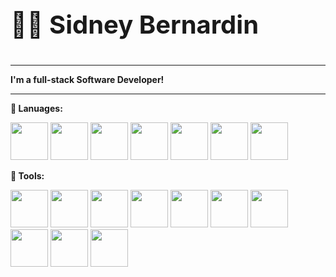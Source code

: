 <h3 style="font-size:40px;">🧑‍💻 Sidney Bernardin</h3>

<hr />

<p>
  <strong>I'm a full-stack Software Developer!</strong>
</p>

<hr />

<strong>📜 Lanuages:</strong>
<p align="left">
  <img width="60px" src="https://cdn.jsdelivr.net/gh/devicons/devicon/icons/go/go-original-wordmark.svg" />
  <img width="60px" src="https://cdn.jsdelivr.net/gh/devicons/devicon/icons/python/python-original-wordmark.svg" />
  <img width="60px" src="https://cdn.jsdelivr.net/gh/devicons/devicon/icons/html5/html5-original-wordmark.svg" />
  <img width="60px" src="https://cdn.jsdelivr.net/gh/devicons/devicon/icons/css3/css3-original-wordmark.svg" />
  <img width="60px" src="https://cdn.jsdelivr.net/gh/devicons/devicon/icons/javascript/javascript-original.svg" />
  <img width="60px" src="https://cdn.jsdelivr.net/gh/devicons/devicon/icons/cplusplus/cplusplus-original.svg" />
  <img width="60px" src="https://cdn.jsdelivr.net/gh/devicons/devicon/icons/bash/bash-original.svg" />
</p>

<strong>🧰 Tools:</strong>
<p align="left">
  <img width="60px" src="https://cdn.jsdelivr.net/gh/devicons/devicon/icons/linux/linux-original.svg" />
  <img width="60px" src="https://cdn.jsdelivr.net/gh/devicons/devicon/icons/mongodb/mongodb-original-wordmark.svg" />
  <img width="60px" src="https://cdn.jsdelivr.net/gh/devicons/devicon/icons/mysql/mysql-original-wordmark.svg" />
  <img width="60px" src="https://cdn.jsdelivr.net/gh/devicons/devicon/icons/docker/docker-original-wordmark.svg" />
  <img width="60px" src="https://cdn.jsdelivr.net/gh/devicons/devicon/icons/vuejs/vuejs-original-wordmark.svg" />
  <img width="60px" src="https://cdn.jsdelivr.net/gh/devicons/devicon/icons/godot/godot-original-wordmark.svg" />
  <img width="60px" src="https://cdn.jsdelivr.net/gh/devicons/devicon/icons/git/git-original-wordmark.svg" />
  <img width="60px" src="https://cdn.jsdelivr.net/gh/devicons/devicon/icons/github/github-original-wordmark.svg" />
  <img width="60px" src="https://cdn.jsdelivr.net/gh/devicons/devicon/icons/googlecloud/googlecloud-original-wordmark.svg" />
  <img width="60px" src="https://cdn.jsdelivr.net/gh/devicons/devicon/icons/vim/vim-original.svg" />
</p>
